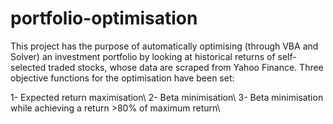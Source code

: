 # portfolio-optimisation
This project has the purpose of automatically optimising (through VBA and Solver) an investment portfolio by looking at historical returns of self-selected traded stocks, whose data are scraped from Yahoo Finance. Three objective functions for the optimisation have been set: 

1- Expected return maximisation\\
2- Beta minimisation\\
3- Beta minimisation while achieving a return >80% of maximum return\\
